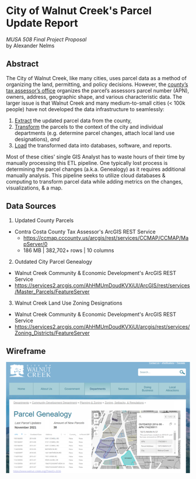 # City of Walnut Creek's Parcel Update Report
*MUSA 508 Final Project Proposal* <br>by Alexander Nelms

## Abstract
The City of Walnut Creek, like many cities, uses parcel data as a method of organizing the land, permitting, and policy decisions. However, the [county’s tax assessor’s office](https://www.contracosta.ca.gov/191/Assessor) organizes the parcel’s assessors parcel number (APN), owners, address, geographic shape, and various characteristic data. The larger issue is that Walnut Creek and many medium-to-small cities (< 100k people) have not developed the data infrastructure to seamlessly:
1. <ins>Extract</ins> the updated parcel data from the county,
2. <ins>Transform</ins> the parcels to the context of the city and individual departments (e.g. determine parcel changes, attach local land use designations), *and*
3. <ins>Load</ins> the transformed data into databases, software, and reports. 

Most of these cities' single GIS Analyst has to waste hours of their time by manually processing this ETL pipeline. One typically lost process is determining the parcel changes (a.k.a. Genealogy) as it requires additional manually analysis. This pipeline seeks to utilize cloud databases & computing to transform parcel data while adding metrics on the changes, visualizations, & a map.  

## Data Sources

1. Updated County Parcels
  * Contra Costa County Tax Assessor's ArcGIS REST Service
    * https://ccmap.cccounty.us/arcgis/rest/services/CCMAP/CCMAP/MapServer/0
    * 186 MB | 382,702+ rows | 10 columns

2. Outdated City Parcel Genealogy 
  * Walnut Creek Community & Economic Development's ArcGIS REST Service
  * https://services2.arcgis.com/AhHMUmDoudKVXiUl/ArcGIS/rest/services/Master_Parcels/FeatureServer

3. Walnut Creek Land Use Zoning Designations
  * Walnut Creek Community & Economic Development's ArcGIS REST Service
  * https://services2.arcgis.com/AhHMUmDoudKVXiUl/arcgis/rest/services/Zoning_Districts/FeatureServer

## Wireframe
![Desired Website](https://raw.githubusercontent.com/nelmsal/MUSA509_Final_ParcelUpdate/main/Website_Wireframe.png?raw=true)

